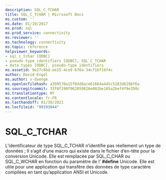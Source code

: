 ```yaml
---
description: SQL_C_TCHAR
title: SQL_C_TCHAR | Microsoft Docs
ms.custom: ''
ms.date: 01/19/2017
ms.prod: sql
ms.prod_service: connectivity
ms.reviewer: ''
ms.technology: connectivity
ms.topic: reference
helpviewer_keywords:
- sql_c_tchar [ODBC]
- pseudo-type identifiers [ODBC], SQL_C_TCHAR
- data types [ODBC], pseudo-type identifiers
ms.assetid: 9e27c8bd-ee15-4ce9-b70a-34cf1bf16f4c
author: David-Engel
ms.author: v-daenge
ms.openlocfilehash: a399570a15f04d8ace61664a445c5283d629bf6a
ms.sourcegitcommit: 33f0f190f962059826e002be165a2bef4f9e350c
ms.translationtype: MT
ms.contentlocale: fr-FR
ms.lasthandoff: 01/30/2021
ms.locfileid: "99193044"
---
```

# <a name="sql_c_tchar"></a>SQL_C_TCHAR
L’identificateur de type SQL_C_TCHAR n’identifie pas réellement un type de données ; Il s’agit d’une macro qui existe dans le fichier d’en-tête pour la conversion Unicode. Elle est remplacée par SQL_C_CHAR ou SQL_C_WCHAR en fonction du paramètre de l' **#define** Unicode. Elle est utile pour une application qui transfère des données de type caractère compilées en tant qu’application ANSI et Unicode.
